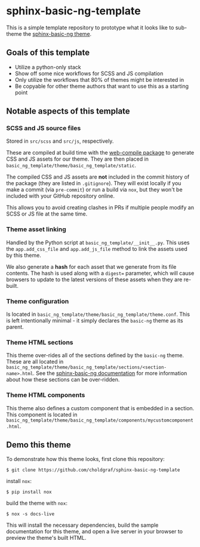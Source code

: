 # sphinx-basic-ng-template

This is a simple template repository to prototype what it looks like to sub-theme the [sphinx-basic-ng theme](https://sphinx-basic-ng.readthedocs.io/en/latest/).

## Goals of this template

- Utilize a python-only stack
- Show off some nice workflows for SCSS and JS compilation
- Only utilize the workflows that 80% of themes might be interested in
- Be copyable for other theme authors that want to use this as a starting point

## Notable aspects of this template

### SCSS and JS source files

Stored in `src/scss` and `src/js`, respectively.

These are compiled at build time with the [web-compile package](https://github.com/executablebooks/web-compile) to generate CSS and JS assets for our theme. They are then placed in `basic_ng_template/theme/basic_ng_template/static`.

The compiled CSS and JS assets are **not** included in the commit history of the package (they are listed in `.gitignore`). They will exist locally if you make a commit (via `pre-commit`) or run a build via `nox`, but they won't be included with your GitHub repository online.

This allows you to avoid creating clashes in PRs if multiple people modify an SCSS or JS file at the same time.

### Theme asset linking

Handled by the Python script at `basic_ng_template/__init__.py`.
This uses the `app.add_css_file` and `app.add_js_file` method to link the assets used by this theme.

We also generate a **hash** for each asset that we generate from its file contents.
The hash is used along with a `digest=` parameter, which will cause browsers to update to the latest versions of these assets when they are re-built.

### Theme configuration

Is located in `basic_ng_template/theme/basic_ng_template/theme.conf`.
This is left intentionally minimal - it simply declares the `basic-ng` theme as its parent.

### Theme HTML sections

This theme over-rides all of the sections defined by the `basic-ng` theme.
These are all located in `basic_ng_template/theme/basic_ng_template/sections/<section-name>.html`.
See the [sphinx-basic-ng documentation](https://sphinx-basic-ng.readthedocs.io/en/latest/) for more information about how these sections can be over-ridden.

### Theme HTML components

This theme also defines a custom component that is embedded in a section.
This component is located in `basic_ng_template/theme/basic_ng_template/components/mycustomcomponent.html`.

## Demo this theme

To demonstrate how this theme looks, first clone this repository:

```console
$ git clone https://github.com/choldgraf/sphinx-basic-ng-template
```

install `nox`:

```console
$ pip install nox
```

build the theme with `nox`:

```console
$ nox -s docs-live
```

This will install the necessary dependencies, build the sample documentation for this theme, and open a live server in your browser to preview the theme's built HTML.
